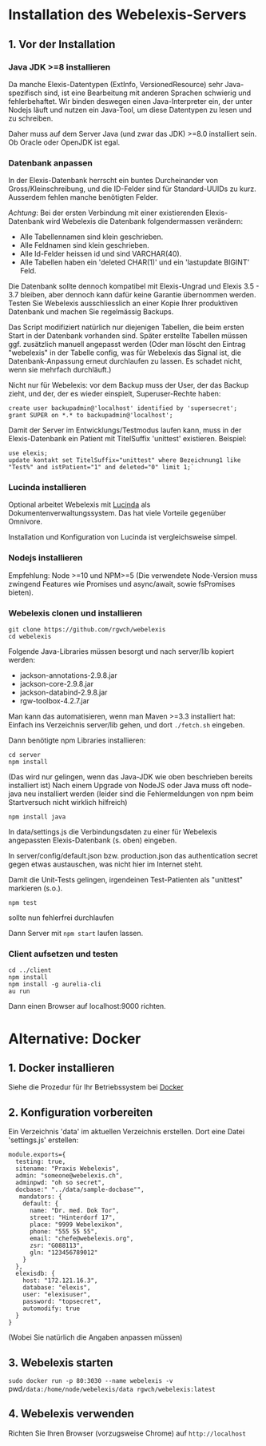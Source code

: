 # Installation des Webelexis-Servers

## 1. Vor der Installation

### Java JDK >=8 installieren

Da manche Elexis-Datentypen (ExtInfo, VersionedResource) sehr Java-spezifisch sind, ist eine Bearbeitung mit anderen Sprachen schwierig und fehlerbehaftet. Wir binden deswegen einen Java-Interpreter ein, der unter Nodejs läuft und nutzen ein Java-Tool, um diese Datentypen zu lesen und zu schreiben.

Daher muss auf dem Server Java (und zwar das JDK) >=8.0 installiert sein. Ob Oracle oder OpenJDK ist egal.

### Datenbank anpassen

In der Elexis-Datenbank herrscht ein buntes Durcheinander von Gross/Kleinschreibung, und die ID-Felder sind für Standard-UUIDs zu kurz. Ausserdem fehlen manche benötigten Felder.

*Achtung*: Bei der ersten Verbindung mit einer existierenden Elexis-Datenbank wird Webelexis die Datenbank folgendermassen verändern:

* Alle Tabellennamen sind klein geschrieben.
* Alle Feldnamen sind klein geschrieben.
* Alle Id-Felder heissen id und sind VARCHAR(40).
* Alle Tabellen haben ein 'deleted CHAR(1)' und ein 'lastupdate BIGINT' Feld.

Die Datenbank sollte dennoch kompatibel mit Elexis-Ungrad und Elexis 3.5 - 3.7 bleiben, aber dennoch kann dafür keine Garantie übernommen werden. Testen Sie Webelexis ausschliesslich an einer Kopie Ihrer produktiven Datenbank und machen Sie regelmässig Backups.

Das Script modifiziert natürlich nur diejenigen Tabellen, die beim ersten Start in der Datenbank vorhanden sind. Später erstellte Tabellen müssen ggf. zusätzlich manuell angepasst werden (Oder man löscht den Eintrag "webelexis" in der Tabelle config, was für Webelexis das Signal ist, die Datenbank-Anpassung erneut durchlaufen zu lassen. Es schadet nicht, wenn sie mehrfach durchläuft.)


Nicht nur für Webelexis: vor dem Backup muss der User, der das Backup zieht, und der, der es wieder einspielt, Superuser-Rechte haben:

    create user backupadmin@'localhost' identified by 'supersecret';
    grant SUPER on *.* to backupadmin@'localhost';

Damit der Server im Entwicklungs/Testmodus laufen kann, muss in der Elexis-Datenbank ein Patient mit TitelSuffix 'unittest' existieren. Beispiel:

    use elexis;
    update kontakt set TitelSuffix="unittest" where Bezeichnung1 like "Test%" and istPatient="1" and deleted="0" limit 1;`


### Lucinda installieren

Optional arbeitet Webelexis mit [Lucinda](https://elexis.ch/ungrad/features/lucinda/) als Dokumentenverwaltungssystem. Das hat viele Vorteile gegenüber Omnivore.

Installation und Konfiguration von Lucinda ist vergleichsweise simpel.


### Nodejs installieren

Empfehlung: Node >=10 und NPM>=5 (Die verwendete Node-Version muss zwingend Features wie Promises und async/await, sowie fsPromises bieten).

### Webelexis clonen und installieren

    git clone https://github.com/rgwch/webelexis
    cd webelexis

Folgende Java-Libraries müssen besorgt und nach server/lib kopiert werden:

* jackson-annotations-2.9.8.jar
* jackson-core-2.9.8.jar
* jackson-databind-2.9.8.jar
* rgw-toolbox-4.2.7.jar

Man kann das automatisieren, wenn man Maven >=3.3 installiert hat: Einfach ins Verzeichnis server/lib gehen, und dort `./fetch.sh` eingeben.

Dann benötigte npm Libraries installieren:

    cd server
    npm install

(Das wird nur gelingen, wenn das Java-JDK wie oben beschrieben bereits installiert ist)
Nach einem Upgrade von NodeJS oder Java muss oft node-java neu installiert werden (leider sind die Fehlermeldungen von npm beim Startversuch nicht wirklich hilfreich)

    npm install java

In data/settings.js die Verbindungsdaten zu einer für Webelexis angepassten Elexis-Datenbank (s. oben) eingeben.

In server/config/default.json bzw. production.json das authentication secret gegen etwas austauschen, was nicht hier im Internet steht.


Damit die Unit-Tests gelingen, irgendeinen Test-Patienten als "unittest" markieren (s.o.).

    npm test

sollte nun fehlerfrei durchlaufen

Dann Server mit `npm start` laufen lassen.

### Client aufsetzen und testen

    cd ../client
    npm install
    npm install -g aurelia-cli
    au run

Dann einen Browser auf localhost:9000 richten.

# Alternative: Docker

## 1. Docker installieren

Siehe die Prozedur für Ihr Betriebssystem bei [Docker](https://www.docker.com/get-started)

## 2. Konfiguration vorbereiten

Ein Verzeichnis 'data' im aktuellen Verzeichnis erstellen. Dort eine Datei 'settings.js' erstellen:


```
module.exports={
  testing: true,
  sitename: "Praxis Webelexis",
  admin: "someone@webelexis.ch",
  adminpwd: "oh so secret",
  docbase:" "../data/sample-docbase"",
   mandators: {
    default: {
      name: "Dr. med. Dok Tor",
      street: "Hinterdorf 17",
      place: "9999 Webelexikon",
      phone: "555 55 55",
      email: "chefe@webelexis.org",
      zsr: "G088113",
      gln: "123456789012"
    }
  },
  elexisdb: {
    host: "172.121.16.3",
    database: "elexis",
    user: "elexisuser",
    password: "topsecret",
    automodify: true
  }
}
```

(Wobei Sie natürlich die Angaben anpassen müssen)

## 3. Webelexis starten

`sudo docker run -p 80:3030 --name webelexis -v `pwd`/data:/home/node/webelexis/data rgwch/webelexis:latest`

## 4. Webelexis verwenden

Richten Sie Ihren Browser (vorzugsweise Chrome) auf `http://localhost`
